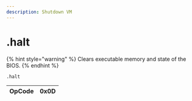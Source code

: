 ```yaml
---
description: Shutdown VM
---
```


# .halt

{% hint style="warning" %}
Clears executable memory and state of the BIOS.
{% endhint %}

```text
.halt
```

| OpCode | 0x0D |
| :--- | :--- |


